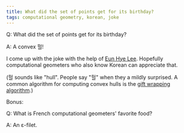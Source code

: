 ```yaml
---
title: What did the set of points get for its birthday?
tags: computational geometry, korean, joke
---
```


Q: What did the set of points get for its birthday?

A: A convex 헐! 

I come up with the joke with the help of [Eun Hye Lee](http://homepages.math.uic.edu/~elee211/).
Hopefully computational geometers who also know Korean can appreciate that.

(헐 sounds like "hull". People say "헐" when they a mildly surprised. A common algorithm for computing convex hulls is the [gift wrapping algorithm](http://en.wikipedia.org/wiki/Gift_wrapping_algorithm).)

Bonus: 

Q: What is French computational geometers' favorite food? 

A: An ε-filet.